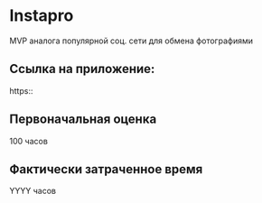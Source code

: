 # Instapro

MVP аналога популярной соц. сети для обмена фотографиями

## Ссылка на приложение:

https::

## Первоначальная оценка

100 часов

## Фактически затраченное время

YYYY часов
